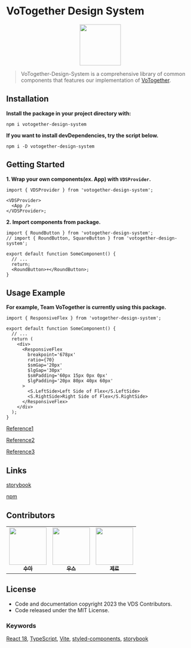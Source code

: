 # VoTogether Design System

<p align="center"><img src='https://github.com/VoTogether-Design-System/design-system/assets/81199414/7f260b72-5588-41aa-9200-a493e8aa89c3' width='110px' height='110px' ></p>

> VoTogether-Design-System is a comprehensive library of common components that features our implementation of [VoTogether](https://votogether.com/).

## Installation

**Install the package in your project directory with:**

```
npm i votogether-design-system
```

**If you want to install devDependencies, try the script below.**

```
npm i -D votogether-design-system
```

## Getting Started

**1. Wrap your own components(ex. App) with `VDSProvider`.**

```tsx
import { VDSProvider } from 'votogether-design-system';

<VDSProvider>
  <App />
</VDSProvider>;
```

**2. Import components from package.**

```tsx
import { RoundButton } from 'votogether-design-system';
// import { RoundButton, SquareButton } from 'votogether-design-system';

export default function SomeComponent() {
  // ...
  return;
  <RoundButton>+</RoundButton>;
}
```

## Usage Example

**For example, Team VoTogether is currently using this package.**

```tsx
import { ResponsiveFlex } from 'votogether-design-system';

export default function SomeComponent() {
  // ...
  return (
    <div>
      <ResponsiveFlex
        breakpoint='678px'
        ratio={70}
        $smGap='20px'
        $lgGap='30px'
        $smPadding='60px 15px 0px 0px'
        $lgPadding='20px 80px 40px 60px'
      >
        <S.LeftSide>Left Side of Flex</S.LeftSide>
        <S.RightSide>Right Side of Flex</S.RightSide>
      </ResponsiveFlex>
    </div>
  );
}
```

[Reference1](https://github.com/woowacourse-teams/2023-votogether/blob/dev/frontend/src/App.tsx)

[Reference2](https://github.com/woowacourse-teams/2023-votogether/blob/dev/frontend/src/components/PostForm/index.tsx)

[Reference3](https://github.com/woowacourse-teams/2023-votogether/blob/dev/frontend/src/pages/admin/PendingReportPage/index.tsx)

## Links

[storybook](https://votogether-design-system.github.io/design-system)

[npm](https://www.npmjs.com/package/votogether-design-system)

## Contributors
<table>
      <tr>
     <td align="center"><a href="https://github.com/inyeong-kang"><img src="https://avatars.githubusercontent.com/u/113416448?v=4" width="100px;" alt=""/><br /><sub><b>수아</b></sub></a><br /></td>
     <td align="center"><a href="https://github.com/inyeong-kang"><img src="https://avatars.githubusercontent.com/u/80146176?v=4" width="100px;" alt=""/><br /><sub><b>우스</b></sub></a><br /></td>
     <td align="center"><a href="https://github.com/inyeong-kang"><img src="https://avatars.githubusercontent.com/u//81199414?v=4" width="100px;" alt=""/><br /><sub><b>제로</b></sub></a><br /></td>
     </tr>
</table>


## License

- Code and documentation copyright 2023 the VDS Contributors.
- Code released under the MIT License.

### Keywords

[React 18](https://react.dev), [TypeScript](https://www.typescriptlang.org/), [Vite](https://ko.vitejs.dev/guide/), [styled-components](https://styled-components.com/), [storybook](https://storybook.js.org/)
